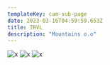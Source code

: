 ```yaml
---
templateKey: cam-sub-page
date: 2023-03-16T04:59:59.653Z
title: TRVL 
description: "Mountains o.o"
---
```



![x](/img/NIGHT01.png)
![x](/img/NIGHT02.png)
![x](/img/NIGHT03.png)

